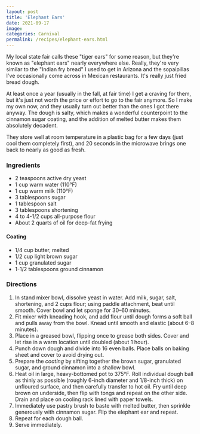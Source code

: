 ```yaml
---
layout: post
title: 'Elephant Ears'
date: 2021-09-17
image:
categories: Carnival
permalink: /recipes/elephant-ears.html
---
```


My local state fair calls these "tiger ears" for some reason, but they're known as "elephant ears" nearly everywhere else. Really, they're very similar to the "Indian fry bread" I used to get in Arizona and the sopaipillas I've occasionally come across in Mexican restaurants. It's really just fried bread dough.

At least once a year (usually in the fall, at fair time) I get a craving for them, but it's just not worth the price or effort to go to the fair anymore. So I make my own now, and they usually turn out better than the ones I got there anyway. The dough is salty, which makes a wonderful counterpoint to the cinnamon sugar coating, and the addition of melted butter makes them absolutely decadent.

They store well at room temperature in a plastic bag for a few days (just cool them completely first), and 20 seconds in the microwave brings one back to nearly as good as fresh.

### Ingredients

- 2 teaspoons active dry yeast
- 1 cup warm water (110°F)
- 1 cup warm milk (110°F)
- 3 tablespoons sugar
- 1 tablespoon salt
- 3 tablespoons shortening
- 4 to 4-1/2 cups all-purpose flour
- About 2 quarts of oil for deep-fat frying

#### Coating

- 1/4 cup butter, melted
- 1/2 cup light brown sugar
- 1 cup granulated sugar
- 1-1/2 tablespoons ground cinnamon

### Directions

1. In stand mixer bowl, dissolve yeast in water. Add milk, sugar, salt, shortening, and 2 cups flour; using paddle attachment, beat until smooth. Cover bowl and let sponge for 30–60 minutes.
2. Fit mixer with kneading hook, and add flour until dough forms a soft ball and pulls away from the bowl. Knead until smooth and elastic (about 6–8 minutes).
3. Place in a greased bowl, flipping once to grease both sides. Cover and let rise in a warm location until doubled (about 1 hour).
4. Punch down dough and divide into 16 even balls. Place balls on baking sheet and cover to avoid drying out.
5. Prepare the _coating_ by sifting together the brown sugar, granulated sugar, and ground cinnamon into a shallow bowl.
6. Heat oil in large, heavy-bottomed pot to 375°F. Roll individual dough ball as thinly as possible (roughly 6-inch diameter and 1/8-inch thick) on unfloured surface, and then carefully transfer to hot oil. Fry until deep brown on underside, then flip with tongs and repeat on the other side. Drain and place on cooling rack lined with paper towels.
7. Immediately use pastry brush to baste with melted butter, then sprinkle generously with cinnamon sugar. Flip the elephant ear and repeat.
8. Repeat for each dough ball.
9. Serve immediately.
